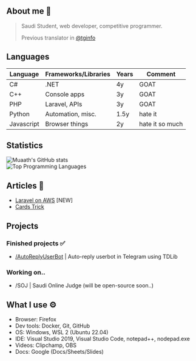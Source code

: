 ## About me 📜
> Saudi Student, web developer, competitive programmer.
> 
> Previous translator in [@tginfo](https://github.com/tginfo)

## Languages
| Language      | Frameworks/Libraries | Years | Comment         | 
|---------------|----------------------|-------|-----------------|
| C#            | .NET                 | 4y    | GOAT            |
| C++           | Console apps         | 3y    | GOAT            |
| PHP           | Laravel, APIs        | 3y    | GOAT            |
| Python        | Automation, misc.    | 1.5y  | hate it         |
| Javascript    | Browser things       | 2y    | hate it so much |

## Statistics 
![Muaath's GitHub stats](https://github-readme-stats.vercel.app/api?username=Muaath5&count_private=true&show_icons=true&theme=merko)  
![Top Programming Languages](https://github-readme-stats.vercel.app/api/top-langs/?username=Muaath5&layout=compact&theme=merko)

## Articles 📜
- [Laravel on AWS](/laravel_aws.md) \[NEW\]
- [Cards Trick](/cards_trick.md)

## Projects
### Finished projects ✅
- [/AutoReplyUserBot](https://github.com/Muaath5/AutoReplyUserBot) | Auto-reply userbot in Telegram using TDLib

### Working on..
- /SOJ | Saudi Online Judge (will be open-source soon..)

## What I use ⚙
- Browser: Firefox
- Dev tools: Docker, Git, GitHub
- OS: Windows, WSL 2 (Ubuntu 22.04)
- IDE: Visual Studio 2019, Visual Studio Code, notepad++, nodepad.exe
- Videos: Clipchamp, OBS
- Docs: Google (Docs/Sheets/Slides)
